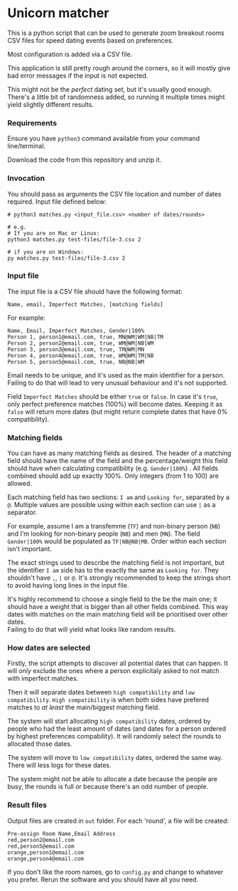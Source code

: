 # Unicorn matcher


This is a python script that can be used to generate zoom breakout rooms CSV files 
for speed dating events based on preferences. 

Most configuration is added via a CSV file.

This application is still pretty rough around the corners, so it will mostly give bad error messages 
if the input is not expected. 

This might not be the _perfect_ dating set, but it's usually good enough. 
There's a little bit of randomness added, so running it multiple times might yield 
slightly different results.  


### Requirements


Ensure you have `python3` command available from your command line/terminal. 

Download the code from this repository and unzip it.  


### Invocation

You should pass as arguments the CSV file location and number of dates required. Input file defined below:



```
# python3 matches.py <input_file.csv> <number of dates/rounds>

# e.g.
# If you are on Mac or Linux:
python3 matches.py test-files/file-3.csv 2

# if you are on Windows:
py matches.py test-files/file-3.csv 2
```


### Input file


The input file is a CSV file should have the following format:

```
Name, email, Imperfect Matches, [matching fields]
```

For example:

```
Name, Email, Imperfect Matches, Gender|100%
Person 1, person1@email.com, true, MN@WM|WM|NB|TM
Person 2, person2@email.com, true, WM@WM|NB|WM
Person 3, person3@email.com, true, TM@WM|MN
Person 4, person4@email.com, true, WM@WM|TM|NB
Person 5, person5@email.com, true, NB@NB|WM
```


Email needs to be unique, and it's used as the main identifier for a person. 
Failing to do that will lead to very unusual behaviour and it's not supported. 

Field `Imperfect Matches` should be either `true` or `false`. 
In case it's `true`, only perfect preference matches (100%) will become dates. 
Keeping it as `false` will return more dates (but might return complete dates that have 0% compatibility). 



### Matching fields

You can have as many matching fields as desired. 
The header of a matching field should have the name of the field and the percentage/weight this field
should have when calculating compatibility (e.g. `Gender|100%`) .
All fields combined should add up exactly 100%.  Only integers (from 1 to 100) are allowed. 

Each matching field has two sections: `I am` and `Looking for`, separated by a `@`. 
Multiple values are possible using within each section can use `|` as a separator. 

For example, assume I am a transfemme (`TF`) and non-binary person (`NB`) and I'm looking for non-binary people (`NB`) and men (`MN`). The field `Gender|100%` would be populated as `TF|NB@NB|MB`. 
Order within each section isn't important. 

The exact strings used to describe the matching field is not important, but the identifier `I am` side has to the exactly the same as `Looking for`. They shouldn't have `,`, `|` or `@`. 
It's strongly recommended to keep the strings short to avoid having long lines in the input file. 

It's highly recommend to choose a single field to the be the main one;
it should have a weight that is bigger than all other fields combined. 
This way dates with matches on the main matching field will be prioritised over other dates.   
Failing to do that will yield what looks like random results. 


### How dates are selected

Firstly, the script attempts to discover all potential dates that can happen. 
It will _only_ exclude the ones where a person explicitaly asked to not match with imperfect matches. 

Then it will separate dates between `high compatibility` and `low compatibility`. 
`High compatibility` is when both sides have prefered matches to _at least_ the main/biggest matching field. 

The system will start allocating `high compatibility` dates, 
ordered by people who had the least amount of dates (and dates for a person ordered by highest preferences compability). 
It will randomly select the rounds to allocated those dates. 

The system will move to `low compatibility` dates, ordered the same way. There will less logs for these dates. 

The system might not be able to allocate a date because the people are busy, 
the rounds is full or because there's an odd number of people. 


### Result files


Output files are created in `out` folder. 
For each 'round', a file will be created:

```
Pre-assign Room Name,Email Address
red,person2@email.com
red,person5@email.com
orange,person1@email.com
orange,person4@email.com
```

If you don't like the room names, go to `config.py` and change to whatever you prefer. 
Rerun the software and you should have all you need. 